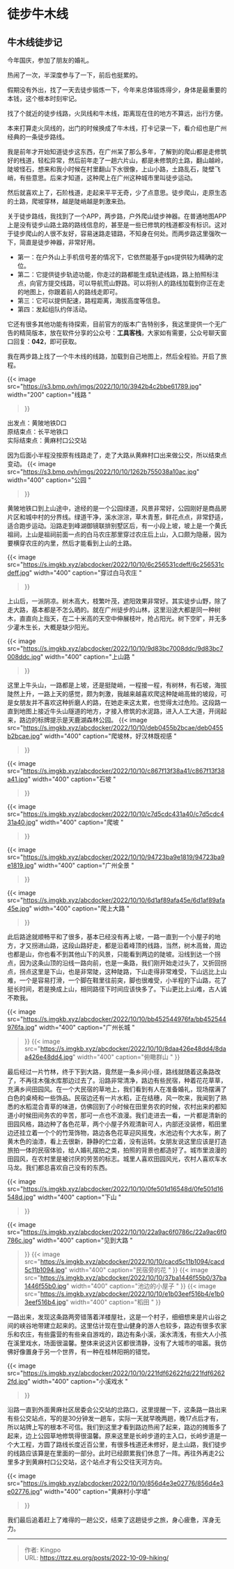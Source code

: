 # 徒步牛木线


<!--more-->

## 牛木线徒步记
今年国庆，参加了朋友的婚礼。

热闹了一次，半深度参与了一下，前后也挺累的。

假期没有外出，找了一天去徒步锻炼一下，今年来总体锻炼得少，身体是最重要的本钱，这个根本时刻牢记。

找了个就近的徒步线路，火凤线和牛木线，距离现在住的地方不算远，出行方便。

本来打算走火凤线的，出门的时候换成了牛木线，打卡记录一下，看介绍也是广州经典的一条徒步路线。

我是前年才开始知道徒步这东西，在广州呆了那么多年，了解到的爬山都是走修筑好的栈道，轻松异常，然后前年走了一趟六片山，都是未修筑的土路，翻山越岭，陡坡怪石，想来和我小时候在村里翻山下水很像，上山小路，土路乱石，陡壁飞峭，有些意思。后来才知道，这种爬上在广州这种城市里叫徒步运动。

然后就喜欢上了，石阶栈道，走起来平平无奇，少了点意思。徒步爬山，走原生态的土路，爬坡穿林，越是陡峭越是刺激来劲。

关于徒步路线，我找到了一个APP，两步路，户外爬山徒步神器。在普通地图APP上是没有徒步山路土路的路线信息的，甚至是一些已修筑的栈道都没有标识。这对于徒步爬山的人很不友好，容易迷路走错路，不知身在何处。而两步路这里强吹一下，简直是徒步神器，非常好用。
- 第一：在户外山上手机信号差的情况下，它依然能基于gps提供较为精确的定位。
- 第二：它提供徒步轨迹功能，你走过的路都能生成轨迹线路，路上拍照标注点，向官方提交线路，可以导航荒山野路。可以将别人的路线加载到你正在走的地图上，你跟着前人的路线走即可。
- 第三：它可以提供配速，路程距离，海拔高度等信息。
- 第四：发起组队约伴活动。

它还有很多其他功能有待探索，目前官方的版本广告特别多，我这里提供一个无广告的精简版本，放在软件分享的公众号：**工具客栈**，大家如有需要，公众号聊天窗口回复：**042**，即可获取。

我在两步路上找了一个牛木线的线路，加载到自己地图上，然后全程验。开启了旅程。 

{{<
image src="https://s3.bmp.ovh/imgs/2022/10/10/3942b4c2bbe61789.jpg" width="200" 
caption="线路 " 
>}}

出发点：黄陂地铁D口  
原结束点：长平地铁口  
实际结束点：黄麻村口公交站  

因为后面小半程没按原有线路走了，走了大路从黄麻村口出来做公交，所以结束点变动。
{{<
image src="https://s3.bmp.ovh/imgs/2022/10/10/1262b755038a10ac.jpg" width="400" 
caption="公园 " 
>}}

黄陂地铁口到上山途中，途经的是一个公园绿道，风景非常好，公园刚好是商品房片区和城中村的分界线。绿道干净，溪水淙淙，草木青葱，鲜花点点，非常舒适，适合跑步运动。沿路走到峰湖御镜联排别墅区后，有一小段上坡，坡上是一个黄氏祖祠，上山是祖祠前面一点的白马农庄那里穿过农庄后上山，入口颇为隐蔽，因为要横穿农庄的内里，然后才能看到上山的土路。

{{<
image src="https://s.imgkb.xyz/abcdocker/2022/10/10/6c256531cdeff/6c256531cdeff.jpg" width="400" 
caption="穿过白马农庄 " 
>}}

上山后，一派阴凉。树木高大，枝繁叶茂，遮阳效果非常好。其实徒步山野，除了走大路，基本都是不怎么晒的。就在广州徒步的山林，这里沿途大都是同一种树木，直直向上指天，在二十米高的天空中伸展枝叶，抢占阳光。树下空旷，并无多少灌木生长，大概是缺少阳光。 

{{<
image src="https://s.imgkb.xyz/abcdocker/2022/10/10/9d83bc7008ddc/9d83bc7008ddc.jpg" 
width="400" 
caption="上山路 " 
>}}


这里上牛头山，一路都是上坡，还是挺陡峭，一程接一程，有树林，有石坡，海拔陡然上升，一路上天的感觉，颇为刺激，我越来越喜欢爬这种陡峭高耸的坡段，可是女朋友并不喜欢这种折磨人的路，在她走来这太累，也觉得太过危险。这段路一直到地图上接近牛头山隧道的地方，才接入修筑的水泥路，进入人工大道，开阔起来，路边的标牌提示是天鹿湖森林公园。
{{<
image src="https://s.imgkb.xyz/abcdocker/2022/10/10/deb0455b2bcae/deb0455b2bcae.jpg" 
width="400" 
caption="爬坡林，好汉林既视感 " 
>}}

{{<
image src="https://s.imgkb.xyz/abcdocker/2022/10/10/c867f13f38a41/c867f13f38a41.jpg" 
width="400" 
caption="石坡 " 
>}}

{{<
image src="https://s.imgkb.xyz/abcdocker/2022/10/10/c7d5cdc431a40/c7d5cdc431a40.jpg"
width="400" 
caption="爬坡 " 
>}}

{{<
image src="https://s.imgkb.xyz/abcdocker/2022/10/10/94723ba9e1819/94723ba9e1819.jpg" 
width="400" 
caption="广州全景 " 
>}}

{{<
image src="https://s.imgkb.xyz/abcdocker/2022/10/10/6d1af89afa45e/6d1af89afa45e.jpg" 
width="400" 
caption="爬上大路 " 
>}}



此后路途就顺畅平和了很多，基本已经没有再上坡，一路一直到一个小屋子的地方，才又拐进山路，这段山路好走，都是沿着峰顶的线路，当然，树木高耸，周边也都是山，你也看不到其他山下的风景，只能看到两边的陡坡。沿线到达一个拐点，因为这条山顶的沿线一路向前，也是一条路，我们刚开始走过头了，又折回拐点，拐点这里是下山，也是非常陡，这种陡路，下山走得非常难受，下山远比上山难，一个是容易打滑，一个脚在鞋里往前突，脚也很难受，小半程的下山路，花了挺长时间，若是换成上山，相同路径下时间应该快多了。下山更比上山难，古人诚不欺我。

{{<
image src="https://s.imgkb.xyz/abcdocker/2022/10/10/bb452544976fa/bb452544976fa.jpg" 
width="400" 
caption="广州长城 " 
>}}
{{<
image src="https://s.imgkb.xyz/abcdocker/2022/10/10/8daa426e48dd4/8daa426e48dd4.jpg"
width="400" 
caption="俯瞰群山 " 
>}}  

最后经过一片竹林，终于下到大路，竟然是一条乡间小径，路线就随着这条路改了，不再往木强水库那边过去了。沿路非常清净，路边有些民宿，种着花花草草，充满乡间田园风。在一个大民宿的草地上，我们看到有人在准备婚礼，现场摆满了白色的桌椅和一些饰品。民宿边还有一片水稻，正在结穗，风一吹来，我闻到了熟悉的水稻混合青草的味道，仿佛回到了小时候在田里务农的时候，农村出来的都知道小时候田间务农的辛苦，那可一点也不浪漫。我们走进去一看，一片都是清新的田园风格，路边种了各色花草，两个小屋子外观清新可人，内部还没装修，稻田里边还挂立着一个个的竹笼饰物，路边各色花草迎风摇曳，水池边有个大水车，刷了黄木色的油漆，看上去很新，静静的伫立着，没有运转。女朋友说这里应该是打造旅拍一体的民宿体验，给人婚礼摆拍之类，拍照的背景也都造好了。城市里浪漫的田园风，在农村里是被讨厌的劳苦的标志。城里人喜欢田园风光，农村人喜欢车水马龙。我们都总喜欢自己没有的东西。

{{<
image src="https://s.imgkb.xyz/abcdocker/2022/10/10/0fe501d16548d/0fe501d16548d.jpg" 
width="400" 
caption="下山 " 
>}}

{{<
image src="https://s.imgkb.xyz/abcdocker/2022/10/10/22a9ac6f0786c/22a9ac6f0786c.jpg" 
 width="400" 
caption="见到大路 " 
>}}
{{<
image src="https://s.imgkb.xyz/abcdocker/2022/10/10/cacd5c11b1094/cacd5c11b1094.jpg" 
width="400" 
caption="民宿旁的花 " 
>}}
{{<
image src="https://s.imgkb.xyz/abcdocker/2022/10/10/37ba1446f55b0/37ba1446f55b0.jpg"
width="400" 
caption="池边的小屋子 " 
>}}
{{<
image src="https://s.imgkb.xyz/abcdocker/2022/10/10/e1b03eef516b4/e1b03eef516b4.jpg"
width="400" 
caption="稻田 " 
>}}

一路出来，发现这条路两旁错落着洋楼屋社，这是一个村子，细细想来是片山谷之间的峡谷地带建立起来的。这里估计现在登山健身的游人也较多，路边有很多农家乐和农庄，有些露营的有些亲自游戏的，路边有条小溪，溪水清浅，有些大人小孩在溪里戏水，场面很温馨。整体来说这片区都很清静，没有了大城市的喧嚣。我仿佛好像置身于另一个世界，有一种在桂林阳朔的错觉。

{{<
image src="https://s.imgkb.xyz/abcdocker/2022/10/10/221fdf62622fd/221fdf62622fd.jpg" 
width="400" 
caption="小溪戏水 " 
>}}



沿路一直到外面黄麻社区居委会公交站的岔路口，这里提醒一下，这条路一路出来有些公交站点，写的是30分钟发一趟车，实际一天就早晚两趟，晚17点后才有，所以站牌上写的根本不可信。我们到这里才看到路边热闹了起来，路边的摊贩多了起来，边上公园草地修筑得很温馨。原来这里是长岭步道的主入口，长岭步道是一个大工程，方圆了路线长度近百公里，有很多栈道还未修好，是土山路，我们徒步的线路应该算是在里面的一部分。此时已经颇累我们休息了一阵。再往外再走2公里多才到黄麻村口公交站，这个站点才有公交往天河方向。

{{<
image src="https://s.imgkb.xyz/abcdocker/2022/10/10/856d4e3e02776/856d4e3e02776.jpg" 
width="400" 
caption="黄麻村小学墙" 
>}}

我们最后追着赶上了难得的一趟公交，结束了这趟徒步之旅，身心疲惫，浑身无力。








---

> 作者: Kingpo  
> URL: https://ttzz.eu.org/posts/2022-10-09-hiking/  

